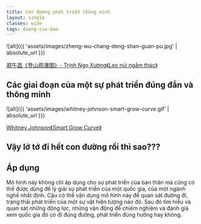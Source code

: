 ```yaml
---
title: Con đường phát triển thông minh
layout: single
classes: wide
tags: duong-cua-dao
---
```


![alt]({{ 'assets/images/zheng-wu-chang-deng-shan-guan-pu.jpg' | absolute_url }})
> <cite>
<a target="_blank" href="https://auction.artron.net/paimai-art37790702/">
郑午昌《登山观瀑图》- Trịnh Ngọ Xương《Leo núi ngắm thác》
</a>
</cite>

## Các giai đoạn của một sự phát triển đúng đắn và thông minh

![alt]({{ 'assets/images/whitney-johnson-smart-grow-curve.gif' | absolute_url }})
> <cite>
<a target="_blank" href="https://www.leadershipnow.com/leadingblog/2022/02/smart_growth.html">
Whitney Johnson《Smart Grow Curve》
</a>
</cite>

## Vậy lỡ tớ đi hết con đường rồi thì sao???

## Áp dụng

Mô hình này không chỉ áp dụng cho sự phát triển của bản thân mà cũng có thể được dùng để lý giải sự phát triển của một quốc gia, của một ngành nghề nhất định. Cậu có thể vận dụng mô hình này để quan sát đường đi, trạng thái phát triển của một sự vật hiện tượng nào đó. Sau đó tìm hiểu và quan sát những động lực, những vận động để chiêm nghiệm và đánh giá xem quốc gia đó có đi đúng đường, phát triển đúng hướng hay không.